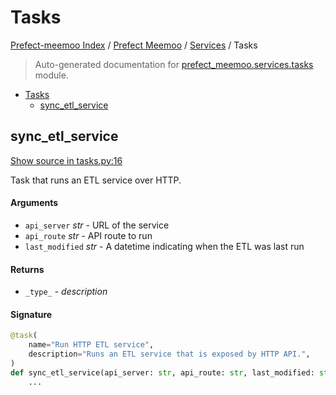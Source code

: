 # Tasks

[Prefect-meemoo Index](../../README.md#prefect-meemoo-index) /
[Prefect Meemoo](../index.md#prefect-meemoo) /
[Services](./index.md#services) /
Tasks

> Auto-generated documentation for [prefect_meemoo.services.tasks](../../../prefect_meemoo/services/tasks.py) module.

- [Tasks](#tasks)
  - [sync_etl_service](#sync_etl_service)

## sync_etl_service

[Show source in tasks.py:16](../../../prefect_meemoo/services/tasks.py#L16)

Task that runs an ETL service over HTTP.

#### Arguments

- `api_server` *str* - URL of the service
- `api_route` *str* - API route to run
- `last_modified` *str* - A datetime indicating when the ETL was last run

#### Returns

- `_type_` - _description_

#### Signature

```python
@task(
    name="Run HTTP ETL service",
    description="Runs an ETL service that is exposed by HTTP API.",
)
def sync_etl_service(api_server: str, api_route: str, last_modified: str):
    ...
```